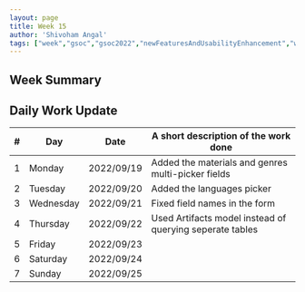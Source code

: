 ```yaml
---
layout: page
title: Week 15
author: 'Shivoham Angal'
tags: ["week","gsoc","gsoc2022","newFeaturesAndUsabilityEnhancement","week#15","eval#2"]
---
```


## Week Summary



## Daily Work Update

|\#|Day|Date|A short description of the work done|  
|---	|---	|---	|---	|  
|1   	| Monday 	|   2022/09/19	| Added the materials and genres multi-picker fields |  
|2   	| Tuesday  	|   2022/09/20	| Added the languages picker	|  
|3   	| Wednesday |  2022/09/21 	| Fixed field names in the form |  
|4   	| Thursday  |   2022/09/22	| Used Artifacts model instead of querying seperate tables |  
|5   	| Friday  	|   2022/09/23	| |  
|6   	| Saturday  |  2022/09/24	|  |  
|7   	| Sunday  	|   2022/09/25	|  |  
